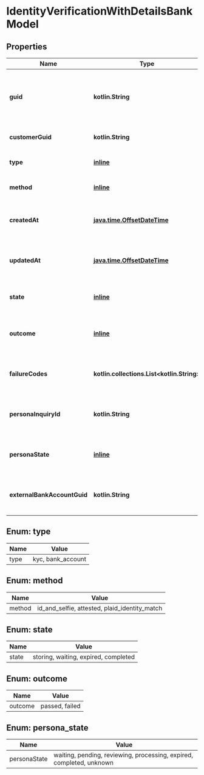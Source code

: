 
# IdentityVerificationWithDetailsBankModel

## Properties
Name | Type | Description | Notes
------------ | ------------- | ------------- | -------------
**guid** | **kotlin.String** | Auto-generated unique identifier for the identity verification. |  [optional]
**customerGuid** | **kotlin.String** | The customer&#39;s identifier. |  [optional]
**type** | [**inline**](#Type) | The type of identity verification. |  [optional]
**method** | [**inline**](#Method) | The identity verification method. |  [optional]
**createdAt** | [**java.time.OffsetDateTime**](java.time.OffsetDateTime.md) | ISO8601 datetime the record was created at. |  [optional]
**updatedAt** | [**java.time.OffsetDateTime**](java.time.OffsetDateTime.md) | ISO8601 datetime the record was last updated at. |  [optional]
**state** | [**inline**](#State) | The state of the verification process. |  [optional]
**outcome** | [**inline**](#Outcome) | The outcome of the verification process. |  [optional]
**failureCodes** | **kotlin.collections.List&lt;kotlin.String&gt;** | The reason codes explaining the outcome. |  [optional]
**personaInquiryId** | **kotlin.String** | The Persona identifier of the backing inquiry. |  [optional]
**personaState** | [**inline**](#PersonaState) | The Persona state of the backing inquiry. |  [optional]
**externalBankAccountGuid** | **kotlin.String** | The external bank account&#39;s identifier. |  [optional]


<a name="Type"></a>
## Enum: type
Name | Value
---- | -----
type | kyc, bank_account


<a name="Method"></a>
## Enum: method
Name | Value
---- | -----
method | id_and_selfie, attested, plaid_identity_match


<a name="State"></a>
## Enum: state
Name | Value
---- | -----
state | storing, waiting, expired, completed


<a name="Outcome"></a>
## Enum: outcome
Name | Value
---- | -----
outcome | passed, failed


<a name="PersonaState"></a>
## Enum: persona_state
Name | Value
---- | -----
personaState | waiting, pending, reviewing, processing, expired, completed, unknown



